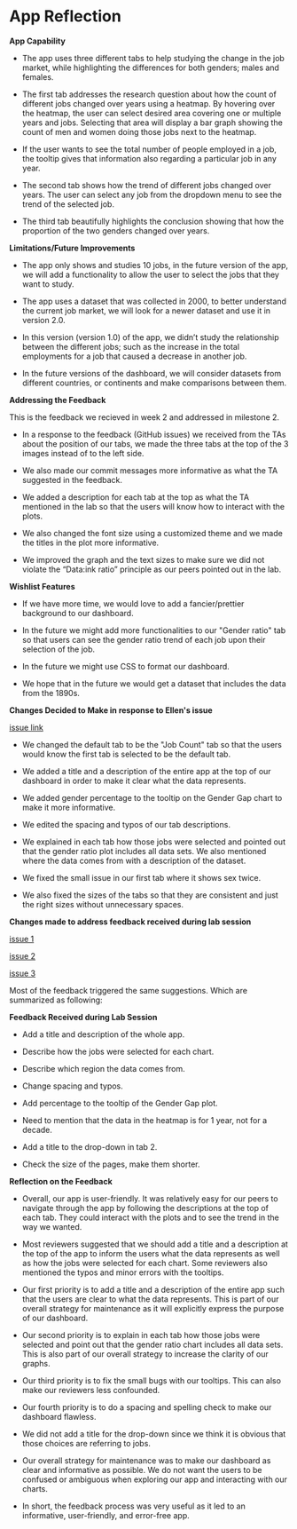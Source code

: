 App Reflection
================


**App Capability**

- The app uses three different tabs to help studying the change in the job market, while highlighting the differences for both genders; males and females.


- The first tab addresses the research question about how the count of different jobs changed over years using a heatmap. By hovering over the heatmap, the user can select desired area covering one or multiple years and jobs. Selecting that area will display a bar graph showing the count of men and women doing those jobs next to the heatmap.   

- If the user wants to see the total number of people employed in a job, the tooltip gives that information also regarding a particular job in any year.   

- The second tab shows how the trend of different jobs changed over years. The user can select any job from the dropdown menu to see the trend of the selected job.   

- The third tab beautifully highlights the conclusion showing that how the proportion of the two genders changed over years.


**Limitations/Future Improvements**   

- The app only shows and studies 10 jobs, in the future version of the app, we will add a functionality to allow the user to select the jobs that they want to study.  

- The app uses a dataset that was collected in 2000, to better understand the current job market, we will look for a newer dataset and use it in version 2.0.  

- In this version (version 1.0) of the app, we didn’t study the relationship between the different jobs; such as the increase in the total employments for a job that caused a decrease in another job.

- In the future versions of the dashboard, we will consider datasets from different countries, or continents and make comparisons between them. 


**Addressing the Feedback**

This is the feedback we recieved in week 2 and addressed in milestone 2.

- In a response to the feedback (GitHub issues) we received from the TAs about the position of our tabs, we made the three tabs at the top of the 3 images instead of to the left side.   

- We also made our commit messages more informative as what the TA suggested in the feedback. 

- We added a description for each tab at the top as what the TA mentioned in the lab so that the users will know how to interact with the plots. 

- We also changed the font size using a customized theme and we made the titles in the plot more informative. 

- We improved the graph and the text sizes to make sure we did not violate the “Data:ink ratio” principle as our peers pointed out in the lab.

**Wishlist Features**

- If we have more time, we would love to add a fancier/prettier background to our dashboard.

- In the future we might add more functionalities to our "Gender ratio" tab so that users can see the gender ratio trend of each job upon their selection of the job. 

- In the future we might use CSS to format our dashboard.

- We hope that in the future we would get a dataset that includes the data from the 1890s. 


**Changes Decided to Make in response to Ellen's issue**

[issue link](https://github.com/UBC-MDS/DSCI532_Group107_JobAnalyzer/issues/27)

- We changed the default tab to be the "Job Count" tab so that the users would know the first tab is selected to be the default tab. 

- We added a title and a description of the entire app at the top of our dashboard in order to make it clear what the data represents.

- We added gender percentage to the tooltip on the Gender Gap chart to make it more informative. 

- We edited the spacing and typos of our tab descriptions.

- We explained in each tab how those jobs were selected and pointed out that the gender ratio plot includes all data sets. We also mentioned where the data comes from with a description of the dataset. 

- We fixed the small issue in our first tab where it shows sex twice. 

- We also fixed the sizes of the tabs so that they are consistent and just the right sizes without unnecessary spaces. 


**Changes made to address feedback received during lab session**

[issue 1](https://github.com/UBC-MDS/DSCI532_Group107_JobAnalyzer/issues/26)

[issue 2](https://github.com/UBC-MDS/DSCI532_Group107_JobAnalyzer/issues/25)

[issue 3](https://github.com/UBC-MDS/DSCI532_Group107_JobAnalyzer/issues/24)

Most of the feedback triggered the same suggestions. Which are summarized as following: 

**Feedback Received during Lab Session**


- Add a title and description of the whole app.

- Describe how the jobs were selected for each chart.

- Describe which region the data comes from.

- Change spacing and typos.

- Add percentage to the tooltip of the Gender Gap plot.

- Need to mention that the data in the heatmap is for 1 year, not for a decade. 

- Add a title to the drop-down in tab 2.

- Check the size of the pages, make them shorter.


**Reflection on the Feedback**

- Overall, our app is user-friendly. It was relatively easy for our peers to navigate through the app by following the descriptions at the top of each tab. They could interact with the plots and to see the trend in the way we wanted. 

- Most reviewers suggested that we should add a title and a description at the top of the app to inform the users what the data represents as well as how the jobs were selected for each chart. Some reviewers also mentioned the typos and minor errors with the tooltips.  

- Our first priority is to add a title and a description of the entire app such that the users are clear to what the data represents. This is part of our overall strategy for maintenance as it will explicitly express the purpose of our dashboard. 

- Our second priority is to explain in each tab how those jobs were selected and point out that the gender ratio chart includes all data sets. This is also part of our overall strategy to increase the clarity of our graphs. 

- Our third priority is to fix the small bugs with our tooltips. This can also make our reviewers less confounded. 

- Our fourth priority is to do a spacing and spelling check to make our dashboard flawless.

- We did not add a title for the drop-down since we think it is obvious that those choices are referring to jobs. 

- Our overall strategy for maintenance was to make our dashboard as clear and informative as possible. We do not want the users to be confused or ambiguous when exploring our app and interacting with our charts. 

- In short, the feedback process was very useful as it led to an informative, user-friendly, and error-free app. 